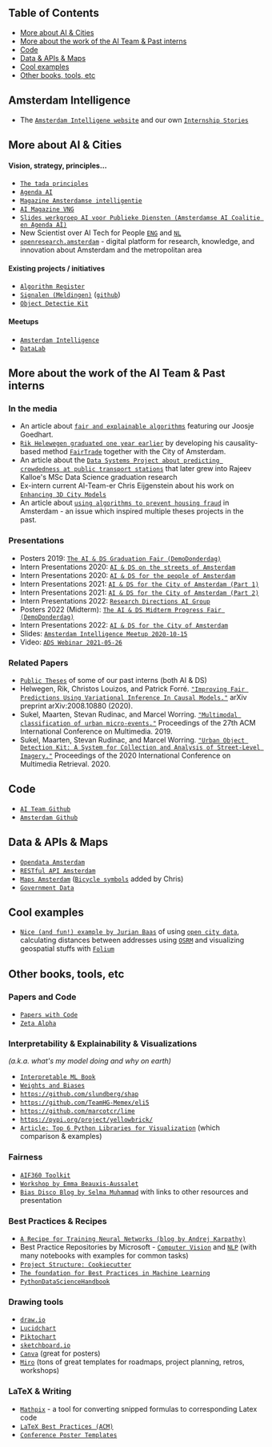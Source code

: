 ## Table of Contents

<!--ts-->
   * [More about AI &amp; Cities](#more-about-ai--cities)
   * [More about the work of the AI Team &amp; Past interns](#more-about-the-work-of-the-ai-team--past-interns)
   * [Code](#code)
   * [Data &amp; APIs &amp; Maps](#data--apis--maps)
   * [Cool examples](#cool-examples)
   * [Other books, tools, etc](#other-books-tools-etc)
<!--te-->

## Amsterdam Intelligence
* The [`Amsterdam Intelligene website`](https://www.amsterdamintelligence.com/) and our own [`Internship Stories`](https://www.amsterdamintelligence.com/projects/amsterdam-internships)

## More about AI & Cities

#### Vision, strategy, principles...

* [`The tada principles`](https://tada.city/en/home-en/)
* [`Agenda AI`](https://assets.amsterdam.nl/publish/pages/964754/agenda_ai_nl.pdf)
* [`Magazine Amsterdamse intelligentie`](https://www.amsterdam.nl/wonen-leefomgeving/innovatie/de-digitale-stad/amsterdamse-intelligentie/)
* [`AI Magazine VNG`](https://ai-magazine.vngrealisatie.nl/)
* [`Slides werkgroep AI voor Publieke Diensten (Amsterdamse AI Coalitie en Agenda AI)`](https://docs.google.com/presentation/d/12Ox7m7FCvrf9egQThrPFvTbpwRE6VB-fCIKIy2RlTN4/edit?usp=sharing)
* New Scientist over AI Tech for People [`ENG`](https://issuu.com/vmadmin/docs/special_ai_technology_for_people_2020_engels)
and [`NL`](https://issuu.com/vmadmin/docs/special_ai_technology_for_people_20_21f90b6c80166b)
* [`openresearch.amsterdam`](https://openresearch.amsterdam/)  - digital platform for research, knowledge, and innovation about Amsterdam and the metropolitan area


#### Existing projects / initiatives
* [`Algorithm Register`](https://algoritmeregister.amsterdam.nl/)
* [`Signalen (Meldingen)`](http://www.signalen.org) ([`github`](https://github.com/Amsterdam/signals))
* [`Object Detectie Kit`](http://www.odk.ai)

#### Meetups
* [`Amsterdam Intelligence`](https://www.meetup.com/amsterdam-intelligence)
* [`DataLab`](https://www.meetup.com/DataLab-Amsterdam/)

## More about the work of the AI Team & Past interns
### In the media
* An article about [`fair and explainable algorithms`](https://www.cbs.nl/nl-nl/corporate/2021/17/onderzoek-naar-eerlijke-en-uitlegbare-algoritmen) featuring our Joosje Goedhart.
* [`Rik Helewegen graduated one year earlier`](https://ivi.uva.nl/content/news/2019/08/how-fair-is-the-application-of-algorithms.html) by developing his causality-based method [`FairTrade`](https://github.com/rik-helwegen/FairTrade) together with the City of Amsterdam.
* An article about the [`Data Systems Project about predicting crowdedness at public transport stations`](https://www.uva.nl/en/shared-content/faculteiten/en/faculteit-der-natuurwetenschappen-wiskunde-en-informatica/news/2021/04/information-studies-masters-students-predict-traffic-density-at-public-transport-stations.html) that later grew into Rajeev Kalloe's MSc Data Science graduation research
* Ex-intern current AI-Team-er Chris Eijgenstein about his work on [`Enhancing 3D City Models`](https://medium.com/@chrise96/a-deep-learning-approach-to-enhance-3d-city-models-caba7b2073d6)
* An article about  [`using algorithms to prevent housing fraud`](https://www.volkskrant.nl/nieuws-achtergrond/amsterdam-komt-met-algoritme-tegen-illegale-vakantieadressen~bca70b1f/) in Amsterdam - an issue which inspired multiple theses projects in the past.

### Presentations
* Posters 2019: [`The AI & DS Graduation Fair (DemoDonderdag)`](https://drive.google.com/drive/folders/1KFy2twPnKUr4b3i21a2-TDFsM3bB0Gw1)
* Intern Presentations 2020: [`AI & DS on the streets of Amsterdam`](https://docs.google.com/presentation/d/1Kas4UOZeM4EsC0dMb0BTeMvn3l_Hs1dccypXH9gyJM4/edit?usp=sharing)
* Intern Presentations 2020: [`AI & DS for the people of Amsterdam`](https://docs.google.com/presentation/d/1LNX6Jk5MNHHiPmIhf6bxGtCdny4QytC1xDcCFL-Ubb8/edit?usp=sharing)
* Intern Presentations 2021: [`AI & DS for the City of Amsterdam (Part 1)`](https://docs.google.com/presentation/d/1G7BG4cw9dpeaQrCj9rmQxrdNgsoUC08PB5Q9VKbLuFc/edit?usp=sharing)
* Intern Presentations 2021: [`AI & DS for the City of Amsterdam (Part 2)`](https://docs.google.com/presentation/d/1cZ4JUJdbljRNE5CbFT5bMUXZn3Q8EGskh69albqv3ww/edit?usp=sharing)
* Intern Presentations 2022: [`Research Directions AI Group`](https://docs.google.com/presentation/d/1yFI3Dvl_hkiS4rB56VGlow4E-Y2aGhiGR8u_F23rAl0/edit?usp=sharing)
* Posters 2022 (Midterm): [`The AI & DS Midterm Progress Fair (DemoDonderdag)`](https://drive.google.com/drive/folders/1BCtkUJtY7Qfraa8ME3C02-oilke-OGhP?usp=sharing)
* Intern Presentations 2022: [`AI & DS for the City of Amsterdam`](https://docs.google.com/presentation/d/1TXAbNCQx8PB_6cIwr29yuabi8uKzRBwd9wtZf12dC6s/edit#slide=id.g13abc91c675_46_61)
* Slides: [`Amsterdam Intelligence Meetup 2020-10-15`](https://drive.google.com/file/d/1AR2cavqIYccMGvHHQU6uAhyHp_m-xZ1c/view?usp=sharing)
* Video: [`ADS Webinar 2021-05-26`](https://www.youtube.com/watch?v=1-EEhND1_1U)

### Related Papers
* [`Public Theses`](https://drive.google.com/drive/folders/1QsvDXOQD4DIvsqgwR5NpUBcX7bg9eT-Q?usp=sharing) of some of our past interns (both AI & DS)
* Helwegen, Rik, Christos Louizos, and Patrick Forré. [`"Improving Fair Predictions Using Variational Inference In Causal Models."`](https://arxiv.org/abs/2008.10880) arXiv preprint arXiv:2008.10880 (2020).
* Sukel, Maarten, Stevan Rudinac, and Marcel Worring. [`"Multimodal classification of urban micro-events."`](https://dl.acm.org/doi/abs/10.1145/3343031.3350967)  Proceedings of the 27th ACM International Conference on Multimedia. 2019.
* Sukel, Maarten, Stevan Rudinac, and Marcel Worring. [`"Urban Object Detection Kit: A System for Collection and Analysis of Street-Level Imagery."`](https://dl.acm.org/doi/abs/10.1145/3372278.3390708) Proceedings of the 2020 International Conference on Multimedia Retrieval. 2020.



## Code 
* [`AI Team Github`](https://github.com/Amsterdam-AI-Team/)
* [`Amsterdam Github`](https://github.com/Amsterdam)

## Data & APIs & Maps
* [`Opendata Amsterdam`](http://data.amsterdam.nl)
* [`RESTful API Amsterdam`](https://api.data.amsterdam.nl/api/)
* [`Maps Amsterdam`](https://maps.amsterdam.nl/) ([`Bicycle symbols`](https://maps.amsterdam.nl/fietsnetwerk/) added by Chris)
* [`Government Data`](https://data.overheid.nl/en/datasets)

## Cool examples
* [`Nice (and fun!) example by Jurian Baas`](https://nbviewer.jupyter.org/github/jurb/wormhotels/blob/master/Having%20a%20look%20at%20the%20worm%20hotels%20in%20Amsterdam.ipynb)
  of using [`open city data`](https://data.amsterdam.nl/),
  calculating distances between addresses using [`OSRM`](http://project-osrm.org/)
  and visualizing geospatial stuffs with [`Folium`](https://github.com/python-visualization/folium)

## Other books, tools, etc

### Papers and Code
* [`Papers with Code`](https://paperswithcode.com/)
* [`Zeta Alpha`](https://search.zeta-alpha.com/)

### Interpretability & Explainability & Visualizations
_(a.k.a. what's my model doing and why on earth)_
* [`Interpretable ML Book`](https://christophm.github.io/interpretable-ml-book/index.html)
* [`Weights and Biases`](https://wandb.ai/)
* [`https://github.com/slundberg/shap`](https://github.com/slundberg/shap)
* [`https://github.com/TeamHG-Memex/eli5`](https://github.com/TeamHG-Memex/eli5)
* [`https://github.com/marcotcr/lime`](https://github.com/marcotcr/lime)
* [`https://pypi.org/project/yellowbrick/`](https://pypi.org/project/yellowbrick/)
* [`Article: Top 6 Python Libraries for Visualization`](https://towardsdatascience.com/top-6-python-libraries-for-visualization-which-one-to-use-fe43381cd658) (which comparison & examples)

### Fairness
* [`AIF360 Toolkit`](https://github.com/Trusted-AI/AIF360)
* [`Workshop by Emma Beauxis-Aussalet`](https://www.youtube.com/watch?v=po4J6SCB6P0&ab_channel=PyLadiesAmsterdam)
* [`Bias Disco Blog by Selma Muhammad`](https://www.amsterdamintelligence.com/posts/bias-discovery) with links to other resources and presentation

### Best Practices & Recipes
* [`A Recipe for Training Neural Networks (blog by Andrej Karpathy)`](http://karpathy.github.io/2019/04/25/recipe/)
* Best Practice Repositories by Microsoft -  [`Computer Vision`](https://github.com/microsoft/computervision-recipes) and [`NLP`](https://github.com/microsoft/nlp-recipes) (with many notebooks with examples for common tasks)
* [`Project Structure: Cookiecutter`](https://drivendata.github.io/cookiecutter-data-science/)
* [`The foundation for Best Practices in Machine Learning`](https://www.fbpml.org/the-best-practices/the-best-practices)
* [`PythonDataScienceHandbook`](https://jakevdp.github.io/PythonDataScienceHandbook/)


### Drawing tools
* [`draw.io`](http://draw.io/)
* [`Lucidchart`](https://www.lucidchart.com/)
* [`Piktochart`](https://piktochart.com/)
* [`sketchboard.io`](https://sketchboard.io/)
* [`Canva`](https://www.canva.com/) (great for posters)
* [`Miro`](https://miro.com/app/) (tons of great templates for roadmaps, project planning, retros, workshops)


### LaTeX & Writing
* [`Mathpix`](https://mathpix.com/) - a tool for converting snipped formulas to corresponding Latex code
* [`LaTeX Best Practices (ACM)`](https://www.acm.org/publications/taps/latex-best-practices)
* [`Conference Poster Templates`](https://www.overleaf.com/gallery/tagged/poster)
